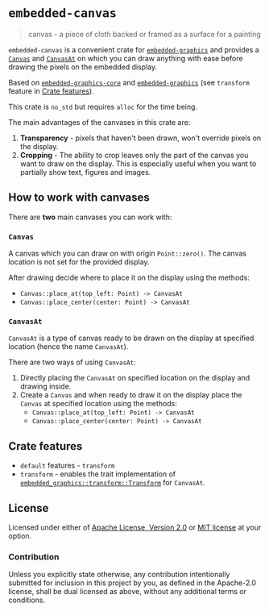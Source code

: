 # `embedded-canvas`
> canvas - a piece of cloth backed or framed as a surface for a painting

`embedded-canvas` is a convenient crate for [`embedded-graphics`]
and provides a [`Canvas`](#canvas) and [`CanvasAt`](#canvasat) on which you
can draw anything with ease before drawing the pixels on the embedded display.

Based on [`embedded-graphics-core`] and [`embedded-graphics`]
(see `transform` feature in [Crate features](#crate-features)).

This crate is `no_std` but requires `alloc` for the time being.

The main advantages of the canvases in this crate are:

1. **Transparency** - pixels that haven't been drawn, won't override pixels on the display.
2. **Cropping** - The ability to crop leaves only the part of the canvas you want to
  draw on the display. This is especially useful when you want to
  partially show text, figures and images.

[`embedded-graphics`]: https://crates.io/crates/embedded-graphics
[`embedded-graphics-core`]: https://crates.io/crates/embedded-graphics-core
## How to work with canvases

There are **two** main canvases you can work with:

### `Canvas`

A canvas which you can draw on with origin `Point::zero()`.
The canvas location is not set for the provided display.

After drawing decide where to place it on the display using the methods:
- `Canvas::place_at(top_left: Point) -> CanvasAt`
- `Canvas::place_center(center: Point) -> CanvasAt`

### `CanvasAt`

`CanvasAt` is a type of canvas ready to be drawn on the display at specified
location (hence the name `CanvasAt`).

There are two ways of using `CanvasAt`:

1. Directly placing the `CanvasAt` on specified location on the display and drawing inside.
2. Create a `Canvas` and when ready to draw it on the display place the
  `Canvas` at specified location using the methods:
   - `Canvas::place_at(top_left: Point) -> CanvasAt`
   - `Canvas::place_center(center: Point) -> CanvasAt`

## Crate features
- `default` features - `transform`
- `transform` - enables the trait implementation of [`embedded_graphics::transform::Transform`] for `CanvasAt`.


[`embedded_graphics::transform::Transform`]: https://docs.rs/embedded-graphics/latest/embedded_graphics/transform/trait.Transform.html

## License

Licensed under either of [Apache License, Version 2.0](./LICENSE-APACHE)
or [MIT license](./LICENSE-MIT) at your option.

### Contribution

Unless you explicitly state otherwise, any contribution intentionally submitted
for inclusion in this project by you, as defined in the Apache-2.0 license,
shall be dual licensed as above, without any additional terms or conditions.